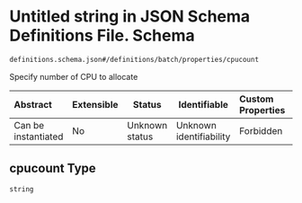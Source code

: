 # Untitled string in JSON Schema Definitions File.  Schema

```txt
definitions.schema.json#/definitions/batch/properties/cpucount
```

Specify number of CPU to allocate


| Abstract            | Extensible | Status         | Identifiable            | Custom Properties | Additional Properties | Access Restrictions | Defined In                                                                         |
| :------------------ | ---------- | -------------- | ----------------------- | :---------------- | --------------------- | ------------------- | ---------------------------------------------------------------------------------- |
| Can be instantiated | No         | Unknown status | Unknown identifiability | Forbidden         | Allowed               | none                | [definitions.schema.json\*](../out/definitions.schema.json "open original schema") |

## cpucount Type

`string`

